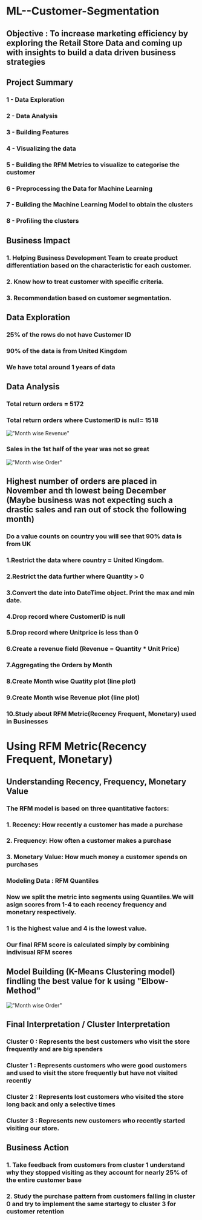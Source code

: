 # ML--Customer-Segmentation

## Objective : To increase marketing efficiency by exploring the Retail Store Data and coming up with insights to build a data driven business strategies

## Project Summary

### 1 - Data Exploration
### 2 - Data Analysis
### 3 - Building Features
### 4 - Visualizing the data
### 5 - Building the RFM Metrics to visualize to categorise the customer
### 6 - Preprocessing the Data for Machine Learning
### 7 - Building the Machine Learning Model to obtain the clusters
### 8 - Profiling the clusters

## Business Impact

### 1. Helping Business Development Team to create product differentiation based on the characteristic for each customer.
### 2. Know how to treat customer with specific criteria.
### 3. Recommendation based on customer segmentation.

## Data Exploration

### 25% of the rows do not have Customer ID
### 90% of the data is from United Kingdom
### We have total around 1 years of data

## Data Analysis

### Total return orders = 5172
### Total return orders where CustomerID is null= 1518

!["Month wise Revenue"](https://github.com/Shruti-Sawant-22/Machine-Learning/blob/main/Customer%20Segmentation/Month%20wise%20Revenue.png)

### Sales in the 1st half of the year was not so great

!["Month wise Order"](https://github.com/Shruti-Sawant-22/Machine-Learning/blob/main/Customer%20Segmentation/Month%20wise%20orders.png)

## Highest number of orders are placed in November and th lowest being December (Maybe business was not expecting such a drastic sales and ran out of stock the following month)

### Do a value counts on country you will see that 90% data is from UK

### 1.Restrict the data where country = United Kingdom.
### 2.Restrict the data further where Quantity > 0
### 3.Convert the date into DateTime object. Print the max and min date.
### 4.Drop record where CustomerID is null
### 5.Drop record where Unitprice is less than 0
### 6.Create a revenue field (Revenue = Quantity * Unit Price)
### 7.Aggregating the Orders by Month
### 8.Create Month wise Quatity plot (line plot)
### 9.Create Month wise Revenue plot (line plot)
### 10.Study about RFM Metric(Recency Frequent, Monetary) used in Businesses

# Using RFM Metric(Recency Frequent, Monetary)

## Understanding Recency, Frequency, Monetary Value
### The RFM model is based on three quantitative factors:
### 1. Recency: How recently a customer has made a purchase
### 2. Frequency: How often a customer makes a purchase
### 3. Monetary Value: How much money a customer spends on purchases


### Modeling Data : RFM Quantiles
### Now we split the metric into segments using Quantiles.We will asign scores from 1-4 to each recency frequency and monetary respectively.
### 1 is the highest value and 4 is the lowest value.
### Our final RFM score is calculated simply by combining indivisual RFM scores

## Model Building (K-Means Clustering model) findling the best value for k using "Elbow-Method"

!["Month wise Order"](https://github.com/Shruti-Sawant-22/Machine-Learning/blob/main/Customer%20Segmentation/Elbow_plot.png)

## Final Interpretation / Cluster Interpretation

### Cluster 0 : Represents the best customers who visit the store frequently and are big spenders

### Cluster 1 : Represents customers who were good customers and used to visit the store frequently but have not visited recently
   
### Cluster 2 : Represents lost customers who visited the store long back and only a selective times
   
### Cluster 3 : Represents new customers who recently started visiting our store.
   
## Business Action

### 1. Take feedback from customers from cluster 1 understand why they stopped visiting as they account for nearly 25% of the entire customer base

### 2. Study the purchase pattern from customers falling in cluster 0 and try to implement the same startegy to cluster 3 for customer retention
